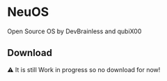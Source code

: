 # NeuOS
Open Source OS by DevBrainless and qubiX00

## Download
⚠ It is still Work in progress so no download for now!

